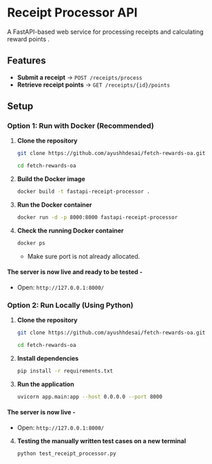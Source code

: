 # Receipt Processor API

A FastAPI-based web service for processing receipts and calculating reward points .

## Features
- **Submit a receipt** → `POST /receipts/process`
- **Retrieve receipt points** → `GET /receipts/{id}/points`

## Setup

### Option 1: Run with Docker (Recommended)
1. **Clone the repository**  
    ```bash
    git clone https://github.com/ayushhdesai/fetch-rewards-oa.git
    ```

    ```bash
    cd fetch-rewards-oa
    ```

2. **Build the Docker image**  
    ```bash
    docker build -t fastapi-receipt-processor .
    ```

3. **Run the Docker container**  
    ```bash
    docker run -d -p 8000:8000 fastapi-receipt-processor
    ```

4. **Check the running Docker container**  
    ```bash
    docker ps
    ```
    - Make sure port is not already allocated.

#### The server is now live and ready to be tested - 
- Open: `http://127.0.0.1:8000/`

### Option 2: Run Locally (Using Python)
1. **Clone the repository**  
    ```bash
    git clone https://github.com/ayushhdesai/fetch-rewards-oa.git
    ```

    ```bash
    cd fetch-rewards-oa
    ```

2. **Install dependencies**  
    ```bash
    pip install -r requirements.txt
    ```

3. **Run the application**  
    ```bash
    uvicorn app.main:app --host 0.0.0.0 --port 8000
    ```

#### The server is now live - 
- Open: `http://127.0.0.1:8000/`

4. **Testing the manually written test cases on a new terminal**  
    ```bash
    python test_receipt_processor.py
    ```